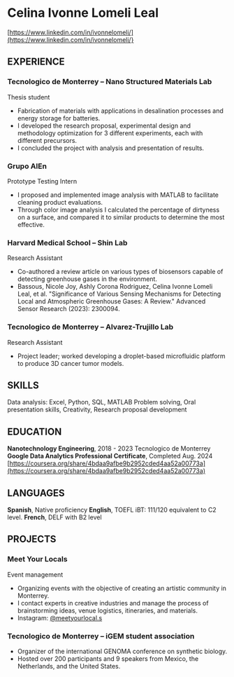 # Celina Ivonne Lomeli Leal
[https://www.linkedin.com/in/ivonnelomeli/](https://www.linkedin.com/in/ivonnelomeli/}

## EXPERIENCE
### Tecnologico de Monterrey – Nano Structured Materials Lab
Thesis student
- Fabrication of materials with applications in desalination processes and energy storage for batteries.
- I developed the research proposal, experimental design and methodology optimization for 3 different experiments, each with different precursors.
- I concluded the project with analysis and presentation of results.

### Grupo AlEn
Prototype Testing Intern
- I proposed and implemented image analysis with MATLAB to facilitate cleaning product evaluations.
- Through color image analysis I calculated the percentage of dirtyness on a surface, and compared it to similar products to determine the most effective.

### Harvard Medical School – Shin Lab
Research Assistant
- Co-authored a review article on various types of biosensors capable of detecting greenhouse gases in the environment.
- Bassous, Nicole Joy, Ashly Corona Rodriguez, Celina Ivonne Lomeli Leal, et al. "Significance of Various Sensing Mechanisms for Detecting Local and Atmospheric Greenhouse Gases: A Review." Advanced Sensor Research (2023): 2300094.

### Tecnologico de Monterrey – Alvarez-Trujillo Lab
Research Assistant
- Project leader; worked developing a droplet-based microfluidic platform to produce 3D cancer tumor models.
  
## SKILLS
Data analysis: Excel, Python, SQL, MATLAB
Problem solving, Oral presentation skills, Creativity, Research proposal development

## EDUCATION
**Nanotechnology Engineering**, 2018 - 2023
Tecnologico de Monterrey
**Google Data Analytics Professional Certificate**, Completed Aug. 2024
[https://coursera.org/share/4bdaa9afbe9b2952cded4aa52a00773a](https://coursera.org/share/4bdaa9afbe9b2952cded4aa52a00773a)

## LANGUAGES
**Spanish**, Native proficiency
**English**, TOEFL iBT: 111/120 equivalent to C2 level.
**French**, DELF with B2 level

## PROJECTS
### Meet Your Locals
Event management
- Organizing events with the objective of creating an artistic community in Monterrey.
- I contact experts in creative industries and manage the process of brainstorming ideas, venue logistics, itineraries, and materials.
- Instagram: [@meetyourlocal.s](https://www.instagram.com/meetyourlocal.s/)

### Tecnologico de Monterrey – iGEM student association
- Organizer of the international GENOMA conference on synthetic biology.
- Hosted over 200 participants and 9 speakers from Mexico, the Netherlands, and the United States.








